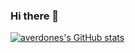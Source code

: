 ### Hi there 👋

[![averdones's GitHub stats](https://github-readme-stats.vercel.app/api?username=averdones&count_private=true&show_icons=true&hide_border=true&theme=outrun)](https://averdones.github.io/)

<!--
**averdones/averdones** is a ✨ _special_ ✨ repository because its `README.md` (this file) appears on your GitHub profile.

Here are some ideas to get you started:

- 🔭 I’m currently working on ...
- 🌱 I’m currently learning ...
- 👯 I’m looking to collaborate on ...
- 🤔 I’m looking for help with ...
- 💬 Ask me about ...
- 📫 How to reach me: ...
- 😄 Pronouns: ...
- ⚡ Fun fact: ...
-->
